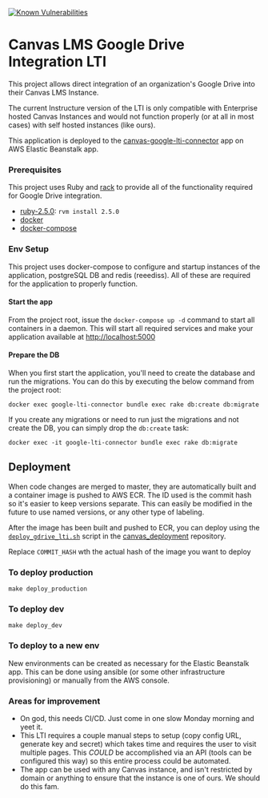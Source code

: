 [![Known Vulnerabilities](https://snyk.io/test/github/StrongMind/canvas-google-drive-connector/badge.svg?targetFile=Gemfile.lock)](https://snyk.io/test/github/StrongMind/canvas-google-drive-connector?targetFile=Gemfile.lock)

# Canvas LMS Google Drive Integration LTI

This project allows direct integration of an organization's Google Drive into their Canvas LMS Instance.

The current Instructure version of the LTI is only compatible with Enterprise hosted Canvas Instances and would not function properly (or at all in most cases) with self hosted instances (like ours).

This application is deployed to the [canvas-google-lti-connector](https://us-west-2.console.aws.amazon.com/elasticbeanstalk/home?region=us-west-2#/application/overview?applicationName=canvas-google-lti-connector) app on AWS Elastic Beanstalk app.

### Prerequisites

This project uses Ruby and [rack](https://rack.github.io/) to provide all of the functionality required for Google Drive integration. 


- [ruby-2.5.0](https://www.ruby-lang.org): `rvm install 2.5.0`
- [docker](https://docs.docker.com/)
- [docker-compose](https://docs.docker.com/compose/)

### Env Setup

This project uses docker-compose to configure and startup instances of the application, postgreSQL DB and redis (reeediss). All of these are required for the application to properly function.

#### Start the app

From the project root, issue the `docker-compose up -d` command to start all containers in a daemon. This will start all required services and make your application available at [http://localhost:5000](http://localhost:5000)

#### Prepare the DB

When you first start the application, you'll need to create the database and run the migrations. You can do this by executing the below command from the project root:

`docker exec google-lti-connector bundle exec rake db:create db:migrate`

If you create any migrations or need to run just the migrations and not create the DB, you can simply drop the `db:create` task:

`docker exec -it google-lti-connector bundle exec rake db:migrate`

## Deployment

When code changes are merged to master, they are automatically built and a container image is pushed to AWS ECR. The ID used is the commit hash so it's easier to keep versions separate. This can easily be modified in the future to use named versions, or any other type of labeling. 

After the image has been built and pushed to ECR, you can deploy using the [`deploy_gdrive_lti.sh`](https://github.com/StrongMind/canvas_deployment/blob/master/deploy_gdrive_lti.sh) script in the [canvas_deployment](https://github.com/StrongMind/canvas_deployment) repository.

Replace `COMMIT_HASH` wth the actual hash of the image you want to deploy


### To deploy production

```
make deploy_production
```

### To deploy dev

```
make deploy_dev
```

### To deploy to a new env

New environments can be created as necessary for the Elastic Beanstalk app. This can be done using ansible (or some other infrastructure provisioning) or manually from the AWS console.

### Areas for improvement

- On god, this needs CI/CD. Just come in one slow Monday morning and yeet it. 
- This LTI requires a couple manual steps to setup (copy config URL, generate key and secret) which takes time and requires the user to visit multiple pages. This *COULD* be accomplished via an API (tools can be configured this way) so this entire process could be automated.
- The app can be used with any Canvas instance, and isn't restricted by domain or anything to ensure that the instance is one of ours. We should do this fam. 
